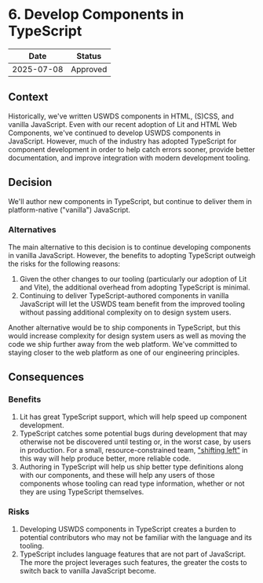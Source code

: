 <!--
The record number and the title should be in the filename.
For example:
/decisions/0000-adr-title.md
-->

<!--
PR Title:
ADR Proposal: A brief description
-->

# 6. Develop Components in TypeScript

| Date       | Status   |
| ---------- | -------- |
| 2025-07-08 | Approved |

<!--
Status options:
- Draft
- Proposed
- Approved
- Rejected
- Deprecated
- Superseded
-->

## Context

Historically, we've written USWDS components in HTML, (S)CSS, and vanilla JavaScript. Even with our recent adoption of Lit and HTML Web Components, we've continued to develop USWDS components in JavaScript. However, much of the industry has adopted TypeScript for component development in order to help catch errors sooner, provide better documentation, and improve integration with modern development tooling.

## Decision

We'll author new components in TypeScript, but continue to deliver them in platform-native ("vanilla") JavaScript.

### Alternatives

The main alternative to this decision is to continue developing components in vanilla JavaScript. However, the benefits to adopting TypeScript outweigh the risks for the following reasons:

1. Given the other changes to our tooling (particularly our adoption of Lit and Vite), the additional overhead from adopting TypeScript is minimal.
2. Continuing to deliver TypeScript-authored components in vanilla JavaScript will let the USWDS team benefit from the improved tooling without passing additional complexity on to design system users.

Another alternative would be to ship components in TypeScript, but this would increase complexity for design system users as well as moving the code we ship further away from the web platform. We've committed to staying closer to the web platform as one of our engineering principles.

<!--
Options considered (with benefits and risks/mitigations), assumptions, choice made, and reasoning.
-->

## Consequences

### Benefits

1. Lit has great TypeScript support, which will help speed up component development.
2. TypeScript catches some potential bugs during development that may otherwise not be discovered until testing or, in the worst case, by users in production. For a small, resource-constrained team, ["shifting left"](https://www.drdobbs.com/shift-left-testing/184404768) in this way will help produce better, more reliable code.
3. Authoring in TypeScript will help us ship better type definitions along with our components, and these will help any users of those components whose tooling can read type information, whether or not they are using TypeScript themselves.

### Risks

1. Developing USWDS components in TypeScript creates a burden to potential contributors who may not be familiar with the language and its tooling.
2. TypeScript includes language features that are not part of JavaScript. The more the project leverages such features, the greater the costs to switch back to vanilla JavaScript become.
